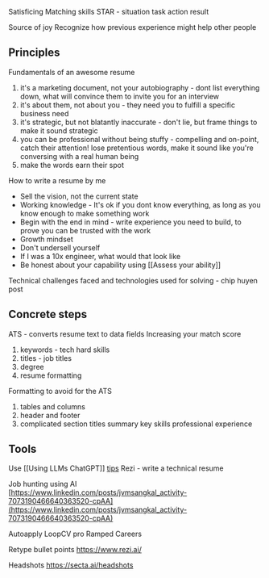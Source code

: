 Satisficing
Matching skills
STAR - situation task action result

Source of joy
Recognize how previous experience might help other people
## Principles
Fundamentals of an awesome resume
1. it's a marketing document, not your autobiography - dont list everything down, what will convince them to invite you for an interview
1. it's about them, not about you - they need you to fulfill a specific business need
1. it's strategic, but not blatantly inaccurate - don't lie, but frame things to make it sound strategic
1. you can be professional without being stuffy - compelling and on-point, catch their attention! lose pretentious words, make it sound like you're conversing with a real human being
1. make the words earn their spot

How to write a resume by me
- Sell the vision, not the current state
- Working knowledge - It's ok if you dont know everything, as long as you know enough to make something work
- Begin with the end in mind - write experience you need to build, to prove you can be trusted with the work
- Growth mindset
- Don't undersell yourself
- If I was a 10x engineer, what would that look like 
- Be honest about your capability using [[Assess your ability]]

Technical challenges faced and technologies used for solving - chip huyen post

## Concrete steps
ATS - converts resume text to data fields
Increasing your match score
1. keywords - tech hard skills
1. titles - job titles
1. degree
1. resume formatting

Formatting to avoid for the ATS
1. tables and columns
1. header and footer
1. complicated section titles
summary
key skills
professional experience

## Tools
Use [[Using LLMs ChatGPT]]
[tips](https://www.linkedin.com/posts/brandonturp_how-to-land-your-dream-job-with-chatgpt-ugcPost-7038513771991953408-3aO-?utm_source=share&utm_medium=member_desktop)
Rezi - write a technical resume

Job hunting using AI  
[https://www.linkedin.com/posts/jvmsangkal_activity-7073190466640363520-cpAA](https://www.linkedin.com/posts/jvmsangkal_activity-7073190466640363520-cpAA)

Autoapply
LoopCV pro
Ramped Careers

Retype bullet points
https://www.rezi.ai/

Headshots https://secta.ai/headshots
